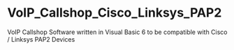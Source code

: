 # VoIP_Callshop_Cisco_Linksys_PAP2
VoIP Callshop Software written in Visual Basic 6 to be compatible with Cisco / Linksys PAP2 Devices
